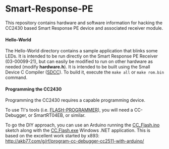 # Smart-Response-PE
This repository contains hardware and software information for hacking the CC2430 based Smart Response PE device and associated receiver module.

#### Hello-World
The Hello-World directory contains a sample application that blinks some LEDs.
It is intended to be run directly on the Smart Response PE Receiver (03-00099-21), but can easily be modified to run on other hardware as needed (modify **hardware.h**).
It is intended to be built using the Small Device C Compiler ([SDCC](http://sdcc.sourceforge.net/)).
To build it, execute the `make all` or `make rom.bin` command.

#### Programming the CC2430
Programming the CC2430 requires a capable programming device.

To use TI's tools (i.e. [FLASH-PROGRAMMER](http://www.ti.com/tool/FLASH-PROGRAMMER)), you will need a CC-Debugger, or SmartRT04EB, or similar.

To go the DIY approach, you can use an Arduino running the [CC_Flash.ino](https://github.com/serisman/CC.Flash/blob/master/CC_FlashCC_Flash.ino) sketch along with the [CC.Flash.exe](https://github.com/serisman/CC.Flash/blob/master/CC.Flash.exe) Windows .NET application.
This is based on the excellent work started by x893: http://akb77.com/g/rf/program-cc-debugger-cc2511-with-arduino/
